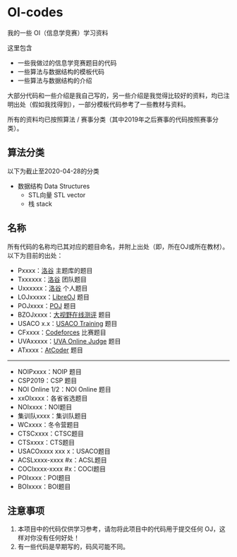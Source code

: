 # OI-codes
我的一些 OI（信息学竞赛）学习资料

这里包含
- 一些我做过的信息学竞赛题目的代码
- 一些算法与数据结构的模板代码
- 一些算法与数据结构的介绍

大部分代码和一些介绍是我自己写的，另一些介绍是我觉得比较好的资料，均已注明出处（假如我找得到），一部分模板代码参考了一些教材与资料。

所有的资料均已按照算法 / 赛事分类（其中2019年之后赛事的代码按照赛事分类）。

## 算法分类

以下为截止至2020-04-28的分类

- 数据结构 Data Structures
  - STL向量 STL vector
  - 栈 stack
 
## 名称

所有代码的名称均已其对应的题目命名，并附上出处（即，所在OJ或所在教材）。以下为目前的出处：

- Pxxxx：[洛谷](https://www.luogu.com.cn/) 主题库的题目
- Txxxxxx：[洛谷](https://www.luogu.com.cn/) 团队题目
- Uxxxxxx：[洛谷](https://www.luogu.com.cn/) 个人题目
- LOJxxxxx：[LibreOJ](https://www.loj.ac/) 题目
- POJxxxx：[POJ](http://poj.org) 题目
- BZOJxxxx：[大视野在线测评](http://lydsy.com/JudgeOnline/) 题目
- USACO x.x：[USACO Training](https://train.usaco.org/) 题目
- CFxxxx：[Codeforces](https://www.codeforces.com/) 比赛题目
- UVAxxxxx：[UVA Online Judge](https://onlinejudge.org/) 题目
- ATxxxx：[AtCoder](https://atcoder.jp/) 题目

****

- NOIPxxxx：NOIP 题目
- CSP2019：CSP 题目
- NOI Online 1/2：NOI Online 题目
- xxOIxxxx：各省省选题目
- NOIxxxx：NOI题目
- 集训队xxxx：集训队题目
- WCxxxx：冬令营题目
- CTSCxxxx：CTSC题目
- CTSxxxx：CTS题目
- USACOxxxx xxx x：USACO题目
- ACSLxxxx-xxxx #x：ACSL题目
- COCIxxxx-xxxx #x：COCI题目
- POIxxxx：POI题目
- BOIxxxx：BOI题目

## 注意事项

1. 本项目中的代码仅供学习参考，请勿将此项目中的代码用于提交任何 OJ，这样对你没有任何好处！
2. 有一些代码是早期写的，码风可能不同。
